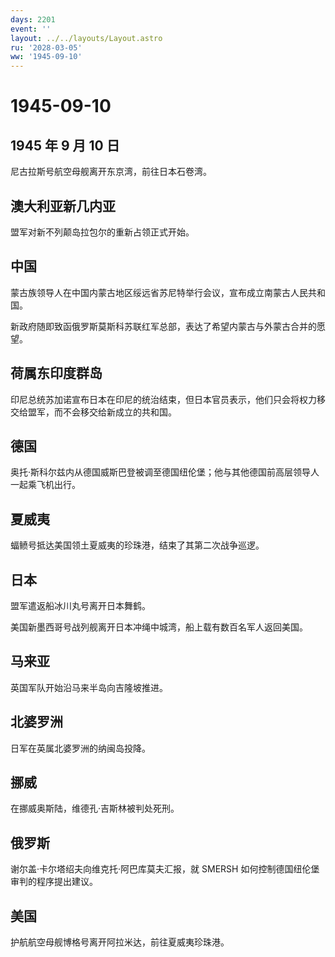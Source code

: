 ```yaml
---
days: 2201
event: ''
layout: ../../layouts/Layout.astro
ru: '2028-03-05'
ww: '1945-09-10'
---
```


# 1945-09-10

## 1945 年 9 月 10 日

尼古拉斯号航空母舰离开东京湾，前往日本石卷湾。

## 澳大利亚新几内亚

盟军对新不列颠岛拉包尔的重新占领正式开始。

## 中国

蒙古族领导人在中国内蒙古地区绥远省苏尼特举行会议，宣布成立南蒙古人民共和国。

新政府随即致函俄罗斯莫斯科苏联红军总部，表达了希望内蒙古与外蒙古合并的愿望。

## 荷属东印度群岛

印尼总统苏加诺宣布日本在印尼的统治结束，但日本官员表示，他们只会将权力移交给盟军，而不会移交给新成立的共和国。

## 德国

奥托·斯科尔兹内从德国威斯巴登被调至德国纽伦堡；他与其他德国前高层领导人一起乘飞机出行。

## 夏威夷

蝠鲼号抵达美国领土夏威夷的珍珠港，结束了其第二次战争巡逻。

## 日本

盟军遣返船冰川丸号离开日本舞鹤。

美国新墨西哥号战列舰离开日本冲绳中城湾，船上载有数百名军人返回美国。

## 马来亚

英国军队开始沿马来半岛向吉隆坡推进。

## 北婆罗洲

日军在英属北婆罗洲的纳闽岛投降。

## 挪威

在挪威奥斯陆，维德孔·吉斯林被判处死刑。

## 俄罗斯

谢尔盖·卡尔塔绍夫向维克托·阿巴库莫夫汇报，就 SMERSH
如何控制德国纽伦堡审判的程序提出建议。

## 美国

护航航空母舰博格号离开阿拉米达，前往夏威夷珍珠港。